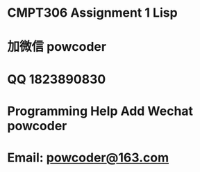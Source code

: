 # CMPT306 Assignment 1 Lisp
# 加微信 powcoder

# QQ 1823890830

# Programming Help Add Wechat powcoder

# Email: powcoder@163.com

